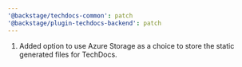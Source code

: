 ```yaml
---
'@backstage/techdocs-common': patch
'@backstage/plugin-techdocs-backend': patch
---
```


1. Added option to use Azure Storage as a choice to store the static generated files for TechDocs.
